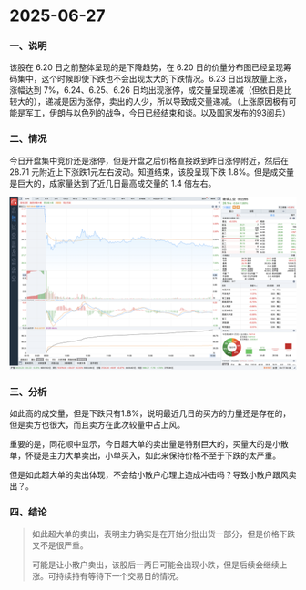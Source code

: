 # 2025-06-27

### 一、说明

该股在 6.20 日之前整体呈现的是下降趋势，在 6.20 日的价量分布图已经呈现筹码集中，这个时候即使下跌也不会出现太大的下跌情况。6.23 日出现放量上涨，涨幅达到 7%，6.24、6.25、6.26 日均出现涨停，成交量呈现递减（但依旧是比较大的），递减是因为涨停，卖出的人少，所以导致成交量递减。（上涨原因极有可能是军工，伊朗与以色列的战争，今日已经结束和谈。以及国家发布的93阅兵）

### 二、情况

今日开盘集中竞价还是涨停，但是开盘之后价格直接跌到昨日涨停附近，然后在 28.71 元附近上下涨跌1元左右波动。知道结束，该股呈现下跌 1.8%。但是成交量是巨大的，成家量达到了近几日最高成交量的 1.4 倍左右。

![](../.images/202506/271719.png)

### 三、分析

如此高的成交量，但是下跌只有1.8%，说明最近几日的买方的力量还是存在的，但是卖方也很大，而且卖方在此次较量中占上风。

重要的是，同花顺中显示，今日超大单的卖出量是特别巨大的，买量大的是小散单，怀疑是主力大单卖出，小单买入，如此来保持价格不至于下跌的太严重。

但是如此超大单的卖出体现，不会给小散户心理上造成冲击吗？导致小散户跟风卖出？。

### 四、结论

> 如此超大单的卖出，表明主力确实是在开始分批出货一部分，但是价格下跌又不是很严重。
>
> 可能是让小散户卖出，该股后一两日可能会出现小跌，但是后续会继续上涨。可持续持有等待下一个交易日的情况。
